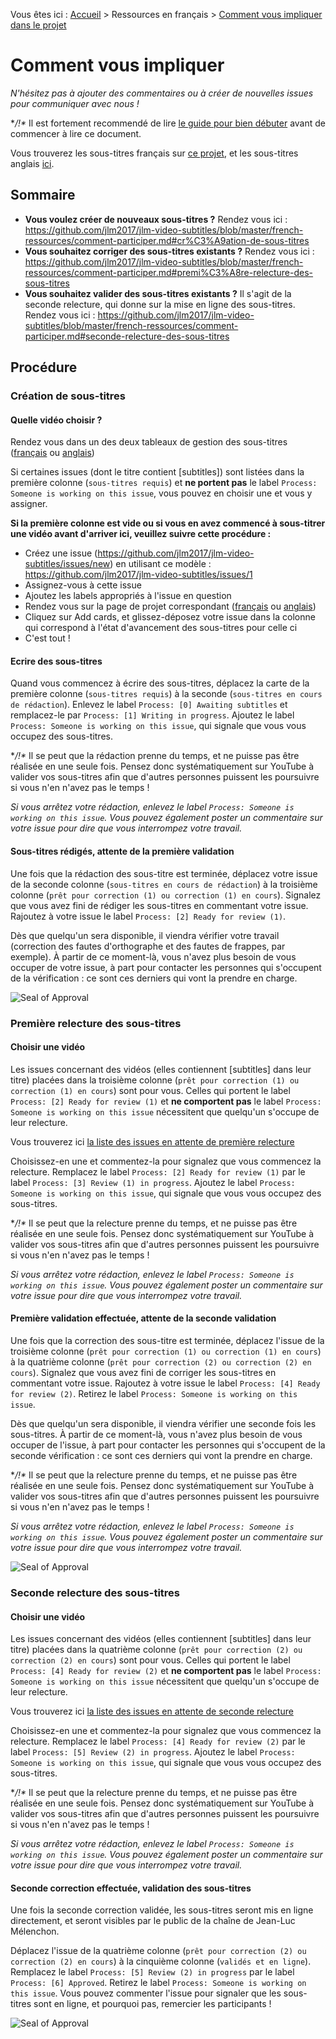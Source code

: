 Vous êtes ici : [Accueil](README.md) > Ressources en français > [Comment vous impliquer dans le projet](comment-participer.md)

# Comment vous impliquer
*N'hésitez pas à ajouter des commentaires ou à créer de nouvelles issues pour communiquer avec nous !*

**/!\** Il est fortement recommendé de lire [le guide pour bien débuter](comment-utiliser-github.md) avant de commencer à lire ce document.

Vous trouverez les sous-titres français sur [ce projet](https://github.com/jlm2017/jlm-video-subtitles/projects/2), et les sous-titres anglais [ici](https://github.com/jlm2017/jlm-video-subtitles/projects/1).

## Sommaire
- **Vous voulez créer de nouveaux sous-titres ?** Rendez vous ici : https://github.com/jlm2017/jlm-video-subtitles/blob/master/french-ressources/comment-participer.md#cr%C3%A9ation-de-sous-titres
- **Vous souhaitez corriger des sous-titres existants ?** Rendez vous ici : https://github.com/jlm2017/jlm-video-subtitles/blob/master/french-ressources/comment-participer.md#premi%C3%A8re-relecture-des-sous-titres
- **Vous souhaitez valider des sous-titres existants ?** Il s'agit de la seconde relecture, qui donne sur la mise en ligne des sous-titres. Rendez vous ici : https://github.com/jlm2017/jlm-video-subtitles/blob/master/french-ressources/comment-participer.md#seconde-relecture-des-sous-titres

## Procédure
### Création de sous-titres
#### Quelle vidéo choisir ?
Rendez vous dans un des deux tableaux de gestion des sous-titres ([français](https://github.com/jlm2017/jlm-video-subtitles/projects/2) ou [anglais](https://github.com/jlm2017/jlm-video-subtitles/projects/1))

Si certaines issues (dont le titre contient [subtitles]) sont listées dans la première colonne (```sous-titres requis```) et **ne portent pas** le label ```Process: Someone is working on this issue```, vous pouvez en choisir une et vous y assigner. 

**Si la première colonne est vide ou si vous en avez commencé à sous-titrer une vidéo avant d'arriver ici, veuillez suivre cette procédure :**
- Créez une issue (https://github.com/jlm2017/jlm-video-subtitles/issues/new) en utilisant ce modèle : https://github.com/jlm2017/jlm-video-subtitles/issues/1
- Assignez-vous à cette issue
- Ajoutez les labels appropriés à l'issue en question
- Rendez vous sur la page de projet correspondant ([français](https://github.com/jlm2017/jlm-video-subtitles/projects/2) ou [anglais](https://github.com/jlm2017/jlm-video-subtitles/projects/1))
- Cliquez sur Add cards, et glissez-déposez votre issue dans la colonne qui correspond à l'état d'avancement des sous-titres pour celle ci
- C'est tout !

#### Ecrire des sous-titres
Quand vous commencez à écrire des sous-titres, déplacez la carte de la première colonne (```sous-titres requis```) à la seconde (```sous-titres en cours de rédaction```). Enlevez le label ```Process: [0] Awaiting subtitles``` et remplacez-le par ```Process: [1] Writing in progress```. Ajoutez le label ```Process: Someone is working on this issue```, qui signale que vous vous occupez des sous-titres.

**/!\** Il se peut que la rédaction prenne du temps, et ne puisse pas être réalisée en une seule fois. Pensez donc systématiquement sur YouTube à valider vos sous-titres afin que d'autres personnes puissent les poursuivre si vous n'en n'avez pas le temps !

*Si vous arrêtez votre rédaction, enlevez le label ```Process: Someone is working on this issue```. Vous pouvez également poster un commentaire sur votre issue pour dire que vous interrompez votre travail.*

#### Sous-titres rédigés, attente de la première validation
Une fois que la rédaction des sous-titre est terminée, déplacez votre issue de la seconde colonne (```sous-titres en cours de rédaction```) à la troisième colonne (```prêt pour correction (1) ou correction (1) en cours```). Signalez que vous avez fini de rédiger les sous-titres en commentant votre issue. Rajoutez à votre issue le label ```Process: [2] Ready for review (1)```.

Dès que quelqu'un sera disponible, il viendra vérifier votre travail (correction des fautes d'orthographe et des fautes de frappes, par exemple). À partir de ce moment-là, vous n'avez plus besoin de vous occuper de votre issue, à part pour contacter les personnes qui s'occupent de la vérification : ce sont ces derniers qui vont la prendre en charge.

![Seal of Approval](http://img4.hostingpics.net/pics/925034sealofapproval.png)


### Première relecture des sous-titres
#### Choisir une vidéo
Les issues concernant des vidéos (elles contiennent [subtitles] dans leur titre) placées dans la troisième colonne (```prêt pour correction (1) ou correction (1) en cours```) sont pour vous. Celles qui portent le label ```Process: [2] Ready for review (1)``` et **ne comportent pas** le label ```Process: Someone is working on this issue``` nécessitent que quelqu'un s'occupe de leur relecture.

Vous trouverez ici [la liste des issues en attente de première relecture](https://github.com/jlm2017/jlm-video-subtitles/issues?utf8=%E2%9C%93&q=is%3Aopen%20label%3A%22Process%3A%20%5B2%5D%20Ready%20for%20review%20(1)%22%20-label%3A%22Process%3A%20Someone%20is%20working%20on%20this%20issue%22)

Choisissez-en une et commentez-la pour signalez que vous commencez la relecture. Remplacez le label ```Process: [2] Ready for review (1)``` par le label ```Process: [3] Review (1) in progress```. Ajoutez le label ```Process: Someone is working on this issue```, qui signale que vous vous occupez des sous-titres.

**/!\** Il se peut que la relecture prenne du temps, et ne puisse pas être réalisée en une seule fois. Pensez donc systématiquement sur YouTube à valider vos sous-titres afin que d'autres personnes puissent les poursuivre si vous n'en n'avez pas le temps !

*Si vous arrêtez votre rédaction, enlevez le label ```Process: Someone is working on this issue```. Vous pouvez également poster un commentaire sur votre issue pour dire que vous interrompez votre travail.*

#### Première validation effectuée, attente de la seconde validation
Une fois que la correction des sous-titre est terminée, déplacez l'issue de la troisième colonne (```prêt pour correction (1) ou correction (1) en cours```) à la quatrième colonne (```prêt pour correction (2) ou correction (2) en cours```). Signalez que vous avez fini de corriger les sous-titres en commentant votre issue. Rajoutez à votre issue le label ```Process: [4] Ready for review (2)```.  Retirez le label ```Process: Someone is working on this issue```.

Dès que quelqu'un sera disponible, il viendra vérifier une seconde fois les sous-titres. À partir de ce moment-là, vous n'avez plus besoin de vous occuper de l'issue, à part pour contacter les personnes qui s'occupent de la seconde vérification : ce sont ces derniers qui vont la prendre en charge.

**/!\** Il se peut que la relecture prenne du temps, et ne puisse pas être réalisée en une seule fois. Pensez donc systématiquement sur YouTube à valider vos sous-titres afin que d'autres personnes puissent les poursuivre si vous n'en n'avez pas le temps !

*Si vous arrêtez votre rédaction, enlevez le label ```Process: Someone is working on this issue```. Vous pouvez également poster un commentaire sur votre issue pour dire que vous interrompez votre travail.*

![Seal of Approval](http://img4.hostingpics.net/pics/925034sealofapproval.png)

### Seconde relecture des sous-titres
#### Choisir une vidéo
Les issues concernant des vidéos (elles contiennent [subtitles] dans leur titre) placées dans la quatrième colonne (```prêt pour correction (2) ou correction (2) en cours```) sont pour vous. Celles qui portent le label ```Process: [4] Ready for review (2)``` et **ne comportent pas** le label ```Process: Someone is working on this issue``` nécessitent que quelqu'un s'occupe de leur relecture.

Vous trouverez ici [la liste des issues en attente de seconde relecture](https://github.com/jlm2017/jlm-video-subtitles/issues?utf8=%E2%9C%93&q=is%3Aissue%20is%3Aopen%20label%3A%22Process%3A%20%5B4%5D%20Ready%20for%20review%20(2)%22%20-label%3A%22Process%3A%20Someone%20is%20working%20on%20this%20issue%22)

Choisissez-en une et commentez-la pour signalez que vous commencez la relecture. Remplacez le label ```Process: [4] Ready for review (2)``` par le label ```Process: [5] Review (2) in progress```. Ajoutez le label ```Process: Someone is working on this issue```, qui signale que vous vous occupez des sous-titres.

**/!\** Il se peut que la relecture prenne du temps, et ne puisse pas être réalisée en une seule fois. Pensez donc systématiquement sur YouTube à valider vos sous-titres afin que d'autres personnes puissent les poursuivre si vous n'en n'avez pas le temps !

*Si vous arrêtez votre rédaction, enlevez le label ```Process: Someone is working on this issue```. Vous pouvez également poster un commentaire sur votre issue pour dire que vous interrompez votre travail.*

#### Seconde correction effectuée, validation des sous-titres
Une fois la seconde correction validée, les sous-titres seront mis en ligne directement, et seront visibles par le public de la chaîne de Jean-Luc Mélenchon.

Déplacez l'issue de la quatrième colonne (```prêt pour correction (2) ou correction (2) en cours```) à la cinquième colonne (```validés et en ligne```). Remplacez le label ```Process: [5] Review (2) in progress``` par le label ```Process: [6] Approved```. Retirez le label ```Process: Someone is working on this issue```. Vous pouvez commenter l'issue pour signaler que les sous-titres sont en ligne, et pourquoi pas, remercier les participants !

![Seal of Approval](http://img4.hostingpics.net/pics/925034sealofapproval.png)
